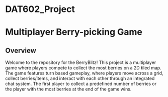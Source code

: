 # DAT602_Project

# Multiplayer Berry-picking Game

## Overview

Welcome to the repository for the BerryBlitz! This project is a multiplayer game where players compete to collect the most berries on a 2D tiled map. The game features turn based gameplay, where players move across a grid, collect berries/items, and interact with each other through an integrated chat system. The first player to collect a predefined number of berries or the player with the most berries at the end of the game wins.
